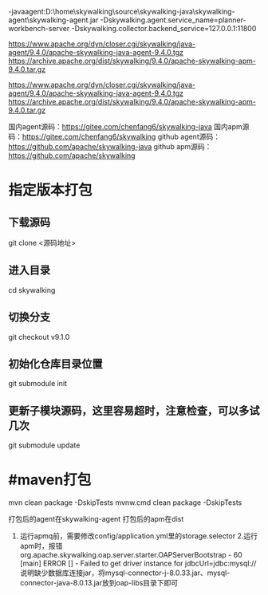 -javaagent:D:\home\skywalking\source\skywalking-java\skywalking-agent\skywalking-agent.jar -Dskywalking.agent.service_name=planner-workbench-server -Dskywalking.collector.backend_service=127.0.0.1:11800

https://www.apache.org/dyn/closer.cgi/skywalking/java-agent/9.4.0/apache-skywalking-java-agent-9.4.0.tgz
https://archive.apache.org/dist/skywalking/9.4.0/apache-skywalking-apm-9.4.0.tar.gz


https://www.apache.org/dyn/closer.cgi/skywalking/java-agent/9.4.0/apache-skywalking-java-agent-9.4.0.tgz
https://archive.apache.org/dist/skywalking/9.4.0/apache-skywalking-apm-9.4.0.tar.gz

国内agent源码：https://gitee.com/chenfang6/skywalking-java
国内apm源码：https://gitee.com/chenfang6/skywalking
github agent源码：https://github.com/apache/skywalking-java
github apm源码：https://github.com/apache/skywalking

# 指定版本打包
## 下载源码
git clone <源码地址>

## 进入目录
cd skywalking

## 切换分支
git checkout v9.1.0

## 初始化仓库目录位置
git submodule init

## 更新子模块源码，这里容易超时，注意检查，可以多试几次
git submodule update

# #maven打包
mvn clean package -DskipTests
mvnw.cmd clean package -DskipTests

打包后的agent在skywalking-agent
打包后的apm在dist

1. 运行apmq前，需要修改config/application.yml里的storage.selector
2.运行apm时，报错org.apache.skywalking.oap.server.starter.OAPServerBootstrap - 60 [main] ERROR [] - Failed to get driver instance for jdbcUrl=jdbc:mysql://
    说明缺少数据库连接jar，将mysql-connector-j-8.0.33.jar、mysql-connector-java-8.0.13.jar放到oap-libs目录下即可
